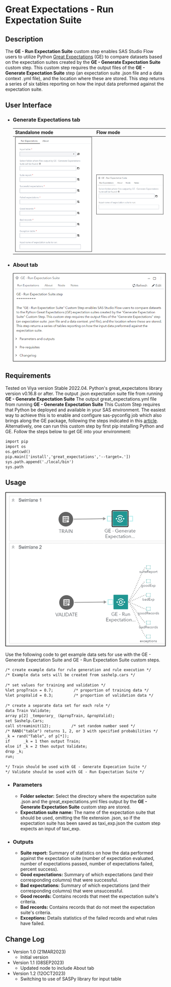 # Great Expectations - Run Expectation Suite

## Description

The **GE - Run Expectation Suite** custom step enables SAS Studio Flow users to utilize Python [Great Expectations](https://greatexpectations.io/) (GE) to compare datasets based on the expectation suites created by the **GE - Generate Expectation Suite** custom step. This custom step requires the output files of the **GE - Generate Expectation Suite** step (an expectation suite .json file and a data context .yml file), and the location where these are stored. This step returns a series of six tables reporting on how the input data preformed against the expectation suite.

## User Interface

* ### Generate Expectations tab ###

   | Standalone mode | Flow mode |
   | --- | --- |                  
   | ![](img/RES_gen_alone.png) | ![](img/RES_gen_flow.png) |

* ### About tab ###

   ![](img/RES_about.png)

## Requirements

Tested on Viya version Stable 2022.04.
Python's great_expectatons library version v0.16.8 or after.
The output .json expectation suite file from running **GE - Generate Expectation Suite**
The output great_expectations.yml file from running **GE - Generate Expectation Suite**
This Custom Step requires that Python be deployed and available in your SAS environment. The easiest way to achieve this is to enable and configure sas-pyconfig job which also brings along the GE package, following the steps indicated in this [article](https://communities.sas.com/t5/SAS-Communities-Library/Using-the-SAS-Configurator-for-Open-Source-to-Build-Python-and-R/ta-p/842310).
Alternatively, one can run this custom step by first pip installing Python and GE. Follow the steps below to get GE into your environment:
```
import pip
import os
os.getcwd()
pip.main(['install','great_expectations','--target=.'])
sys.path.append('./local/bin')
sys.path
```

## Usage

![](img/usage.png)

Use the following code to get example data sets for use with the GE - Generate Expectation Suite and GE - Run Expectation Suite custom steps.

```
/* create example data for rule generation and rule execution */
/* Example data sets will be created from sashelp.cars */

/* set values for training and validation */
%let propTrain = 0.7;         /* proportion of training data */
%let propValid = 0.3;         /* proportion of validation data */

/* create a separate data set for each role */
data Train Validate;
array p[2] _temporary_ (&propTrain, &propValid);
set Sashelp.Cars;
call streaminit(12);         /* set random number seed */
/* RAND("table") returns 1, 2, or 3 with specified probabilities */
_k = rand("Table", of p[*]);
if      _k = 1 then output Train;
else if _k = 2 then output Validate;
drop _k;
run;

*/ Train should be used with GE - Generate Expecation Suite */
*/ Validate should be used with GE - Run Expectation Suite */
```

* ### Parameters ###
   * **Folder selector:** Select the directory where the expectation suite .json and the great_expectations.yml files output by the **GE - Generate Expectation Suite** custom step are stored.
   * **Expectation suite name:** The name of the expectation suite that should be used, omitting the file extension .json, so if the expectation suite has been saved as taxi_exp.json the custom step expects an input of taxi_exp.
   
* ### Outputs ###
   * **Suite report:** Summary of statistics on how the data performed against the expectation suite (number of expectation evaluated, number of expectations passed, number of expectations failed, percent success).
   * **Good expectations:** Summary of which expectations (and their corresponding columns) that were successful.
   * **Bad expectations:** Summary of which expectations (and their corresponding columns) that were unsuccessful.
   * **Good records:** Contains records that meet the expectation suite's criteria.
   * **Bad records:** Contains records that do not meet the expectation suite's criteria.
   * **Exceptions:** Details statistics of the failed records and what rules have failed.


## Change Log

* Version 1.0 (21MAR2023)
    * Initial version
* Version 1.1 (08SEP2023)
    * Updated node to include About tab
* Version 1.2 (12OCT2023)
    * Switching to use of SASPy library for input table
